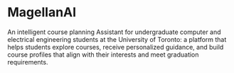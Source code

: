 # MagellanAI
An intelligent course planning Assistant for undergraduate computer and electrical engineering students at the University of Toronto: a platform that helps students explore courses, receive personalized guidance, and build course profiles that align with their interests and meet graduation requirements.
